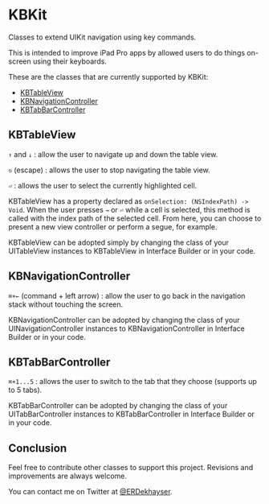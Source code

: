 # KBKit
Classes to extend UIKit navigation using key commands.

This is intended to improve iPad Pro apps by allowed users to do things on-screen using their keyboards.

These are the classes that are currently supported by KBKit:

- [KBTableView](#kbtableview)
- [KBNavigationController](#kbnavigationcontroller)
- [KBTabBarController](#kbtabbarcontroller)

## KBTableView

`↑` and `↓` : allow the user to navigate up and down the table view.

`⎋` (escape) : allows the user to stop navigating the table view.

`⏎` : allows the user to select the currently highlighted cell.

KBTableView has a property declared as `onSelection: (NSIndexPath) -> Void`. When the user presses `→` or `⏎` while a cell is selected, this method is called with the index path of the selected cell. From here, you can choose to present a new view controller or perform a segue, for example.

KBTableView can be adopted simply by changing the class of your UITableView instances to KBTableView in Interface Builder or in your code.

## KBNavigationController

`⌘+←` (command + left arrow) : allow the user to go back in the navigation stack without touching the screen.

KBNavigationController can be adopted by changing the class of your UINavigationController instances to KBNavigationController in Interface Builder or in your code.

## KBTabBarController

`⌘+1...5` : allows the user to switch to the tab that they choose (supports up to 5 tabs).

KBTabBarController can be adopted by changing the class of your UITabBarController instances to KBTabBarController in Interface Builder or in your code.

## Conclusion

Feel free to contribute other classes to support this project. Revisions and improvements are always welcome.

You can contact me on Twitter at [@ERDekhayser](https://twitter.com/ERDekhayser).
